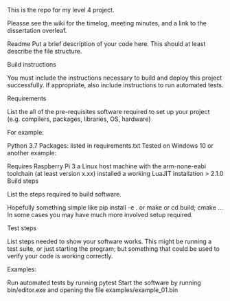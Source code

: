This is the repo for my level 4 project.

Pleasse see the wiki for the timelog, meeting minutes, and a link to the dissertation overleaf.


Readme
Put a brief description of your code here. This should at least describe the file structure.

Build instructions

You must include the instructions necessary to build and deploy this project successfully. If appropriate, also include instructions to run automated tests.

Requirements

List the all of the pre-requisites software required to set up your project (e.g. compilers, packages, libraries, OS, hardware)

For example:

Python 3.7
Packages: listed in requirements.txt
Tested on Windows 10
or another example:

Requires Raspberry Pi 3
a Linux host machine with the arm-none-eabi toolchain (at least version x.xx) installed
a working LuaJIT installation > 2.1.0
Build steps

List the steps required to build software.

Hopefully something simple like pip install -e . or make or cd build; cmake ... In some cases you may have much more involved setup required.

Test steps

List steps needed to show your software works. This might be running a test suite, or just starting the program; but something that could be used to verify your code is working correctly.

Examples:

Run automated tests by running pytest
Start the software by running bin/editor.exe and opening the file examples/example_01.bin
